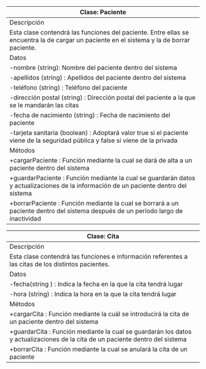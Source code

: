 
| Clase: Paciente |
| -- |
| Descripción | 
| Esta  clase  contendrá  las  funciones  del paciente. Entre ellas se encuentra la de cargar un paciente en el sistema y la de borrar paciente. |  
| Datos | 
| -nombre (string): Nombre del paciente dentro del sistema |
| -apellidos (string) : Apellidos del paciente dentro del sistema |
| -teléfono (string) : Teléfono del paciente |
| -dirección postal (string) : Dirección postal del paciente a la que se le mandarán las citas |
| -fecha de nacimiento (string) : Fecha de nacimiento del paciente |
| -tarjeta sanitaria (boolean) : Adoptará valor true si el paciente viene de la seguridad pública y false si viene de la privada |
| Métodos | 
| +cargarPaciente : Función mediante la cual se dará de alta a un paciente dentro del sistema |
| +guardarPaciente : Función mediante la cual se guardarán datos y actualizaciones de la información de un paciente dentro del sistema |
| +borrarPaciente : Función mediante la cual se borrará a un paciente dentro del sistema después de un período largo de inactividad |



| Clase: Cita |
| -- |
| Descripción | 
| Esta  clase  contendrá  las  funciones e información referentes a las citas de los distintos pacientes. |  
| Datos | 
| -fecha(string ) : Indica la fecha en la que la cita tendrá lugar |
| -hora (string) : Indica la hora en la que la cita tendrá lugar |
| Métodos | 
| +cargarCita : Función mediante la cuál se introducirá la cita de un paciente dentro del sistema |
| +guardarCita : Función mediante la cual se guardarán los datos y actualizaciones de la cita de un paciente dentro del sistema |
| +borrarCita :  Función mediante la cual se anulará la cita de un paciente |




